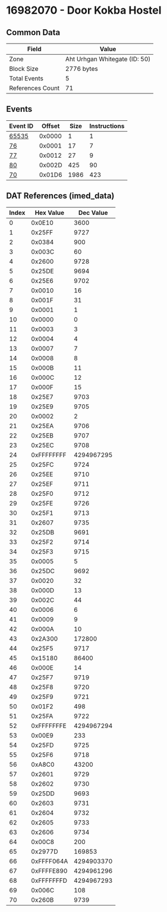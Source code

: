 # 16982070 - Door Kokba Hostel

## Common Data

| Field            | Value                         |
|------------------|-------------------------------|
| Zone             | Aht Urhgan Whitegate (ID: 50) |
| Block Size       | 2776 bytes                    |
| Total Events     | 5                             |
| References Count | 71                            |

## Events

| Event ID            | Offset   |   Size |   Instructions |
|---------------------|----------|--------|----------------|
| [65535](./65535.md) | 0x0000   |      1 |              1 |
| [76](./76.md)       | 0x0001   |     17 |              7 |
| [77](./77.md)       | 0x0012   |     27 |              9 |
| [80](./80.md)       | 0x002D   |    425 |             90 |
| [70](./70.md)       | 0x01D6   |   1986 |            423 |

## DAT References (imed_data)

|   Index | Hex Value   |   Dec Value |
|---------|-------------|-------------|
|       0 | 0x0E10      |        3600 |
|       1 | 0x25FF      |        9727 |
|       2 | 0x0384      |         900 |
|       3 | 0x003C      |          60 |
|       4 | 0x2600      |        9728 |
|       5 | 0x25DE      |        9694 |
|       6 | 0x25E6      |        9702 |
|       7 | 0x0010      |          16 |
|       8 | 0x001F      |          31 |
|       9 | 0x0001      |           1 |
|      10 | 0x0000      |           0 |
|      11 | 0x0003      |           3 |
|      12 | 0x0004      |           4 |
|      13 | 0x0007      |           7 |
|      14 | 0x0008      |           8 |
|      15 | 0x000B      |          11 |
|      16 | 0x000C      |          12 |
|      17 | 0x000F      |          15 |
|      18 | 0x25E7      |        9703 |
|      19 | 0x25E9      |        9705 |
|      20 | 0x0002      |           2 |
|      21 | 0x25EA      |        9706 |
|      22 | 0x25EB      |        9707 |
|      23 | 0x25EC      |        9708 |
|      24 | 0xFFFFFFFF  |  4294967295 |
|      25 | 0x25FC      |        9724 |
|      26 | 0x25EE      |        9710 |
|      27 | 0x25EF      |        9711 |
|      28 | 0x25F0      |        9712 |
|      29 | 0x25FE      |        9726 |
|      30 | 0x25F1      |        9713 |
|      31 | 0x2607      |        9735 |
|      32 | 0x25DB      |        9691 |
|      33 | 0x25F2      |        9714 |
|      34 | 0x25F3      |        9715 |
|      35 | 0x0005      |           5 |
|      36 | 0x25DC      |        9692 |
|      37 | 0x0020      |          32 |
|      38 | 0x000D      |          13 |
|      39 | 0x002C      |          44 |
|      40 | 0x0006      |           6 |
|      41 | 0x0009      |           9 |
|      42 | 0x000A      |          10 |
|      43 | 0x2A300     |      172800 |
|      44 | 0x25F5      |        9717 |
|      45 | 0x15180     |       86400 |
|      46 | 0x000E      |          14 |
|      47 | 0x25F7      |        9719 |
|      48 | 0x25F8      |        9720 |
|      49 | 0x25F9      |        9721 |
|      50 | 0x01F2      |         498 |
|      51 | 0x25FA      |        9722 |
|      52 | 0xFFFFFFFE  |  4294967294 |
|      53 | 0x00E9      |         233 |
|      54 | 0x25FD      |        9725 |
|      55 | 0x25F6      |        9718 |
|      56 | 0xA8C0      |       43200 |
|      57 | 0x2601      |        9729 |
|      58 | 0x2602      |        9730 |
|      59 | 0x25DD      |        9693 |
|      60 | 0x2603      |        9731 |
|      61 | 0x2604      |        9732 |
|      62 | 0x2605      |        9733 |
|      63 | 0x2606      |        9734 |
|      64 | 0x00C8      |         200 |
|      65 | 0x2977D     |      169853 |
|      66 | 0xFFFF064A  |  4294903370 |
|      67 | 0xFFFFE890  |  4294961296 |
|      68 | 0xFFFFFFFD  |  4294967293 |
|      69 | 0x006C      |         108 |
|      70 | 0x260B      |        9739 |
